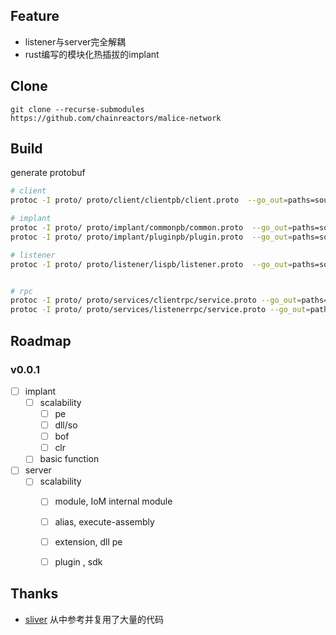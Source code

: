 
## Feature

* listener与server完全解耦
* rust编写的模块化热插拔的implant


## Clone

`git clone --recurse-submodules https://github.com/chainreactors/malice-network`

## Build

generate protobuf

```bash
# client
protoc -I proto/ proto/client/clientpb/client.proto  --go_out=paths=source_relative:proto/

# implant
protoc -I proto/ proto/implant/commonpb/common.proto  --go_out=paths=source_relative:proto/
protoc -I proto/ proto/implant/pluginpb/plugin.proto  --go_out=paths=source_relative:proto/
```

``` bash
# listener
protoc -I proto/ proto/listener/lispb/listener.proto  --go_out=paths=source_relative:proto/


# rpc
protoc -I proto/ proto/services/clientrpc/service.proto --go_out=paths=source_relative:proto/ --go-grpc_out=paths=source_relative:proto/
protoc -I proto/ proto/services/listenerrpc/service.proto --go_out=paths=source_relative:proto/ --go-grpc_out=paths=source_relative:proto/
```


## Roadmap

### v0.0.1

- [ ] implant
  - [ ] scalability
    - [ ] pe
    - [ ] dll/so
    - [ ] bof
    - [ ] clr
  - [ ] basic function

- [ ] server
  - [ ] scalability
    - [ ] module, IoM internal module
    - [ ] alias, execute-assembly
    - [ ] extension, dll pe 
    - [ ] plugin , sdk 



## Thanks 

- [sliver](https://github.com/BishopFox/sliver) 从中参考并复用了大量的代码